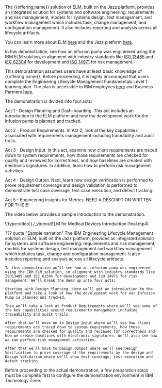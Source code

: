 The {{offering.name}} solution or ELM, built on the Jazz platform, provides an integrated solution for systems and software engineering: requirements and risk management, models for systems design, test management, and workflow management which includes task, change management, and configuration management. It also includes reporting and analysis across all lifecycle artifacts.

You can learn more about ELM <a href="https://www.ibm.com/products/engineering-lifecycle-management" target="_blank">here</a> and the Jazz platform <a href="https://jazz.net/" target="_blank">here</a>.

In this demonstration, see how an infusion pump was engineered using the IBM ELM solution, in alignment with industry standards like <a href="https://www.iso.org/standard/59752.html" target="_blank">ISO 13485</a> and <a href="https://www.iso.org/standard/38421.html" target="_blank">IEC 62304</a> for development and <a href="https://www.iso.org/standard/72704.html" target="_blank">ISO 14971</a> for risk management.

This demonstration assumes users have at least basic knowledge of {{offering.name}}. Before proceeding, it is highly encouraged that users complete the Engineering Lifecycle Management Fundamentals Level 1 learning plan. The plan is accessible to IBM employees <a href="https://yourlearning.ibm.com/activity/PLAN-105F0A636B9F" target="_blank">here</a> and Business Partners <a href="https://learn.ibm.com/course/view.php?id=11806" target="_blank">here</a>.

The demonstration is divided into four acts:

Act 1 - Design Planning and Dash-boarding. This act includes an introduction to the ELM platform and how the development work for the infusion pump is planned and tracked.

Act 2 - Product Requirements. In Act 2, look at the key capabilities associated with requirements management including traceability and audit trails.

Act 3 - Design Input. In this act, examine how client requirements are traced down to system requirements, how those requirements are checked for quality and reviewed for correctness, and how baselines are created with electronic signatures. In addition, learn how to perform risk management activities.

Act 4 - Design Output. Next, learn how design verification is performed to prove requirement coverage and design validation is performed to demonstrate test case coverage, test case execution, and defect tracking.

Act 5 - Engineering Insights for Metrics. NEED A DESCRIPTION WRITTEN FOR THIS!!!!

The video below provides a sample introduction to the demonstration.

![type:video](./_videos/ELM for Medical Devices Introduction-final.mp4)

??? quote "Sample narration"
    The IBM Engineering Lifecycle Management solution or ELM, built on the Jazz platform, provides an integrated solution for systems and software engineering: requirements and risk management, models for systems design, test management and workflow management which includes task, change and configuration management. It also includes reporting and analysis across all lifecycle artifacts.

    In this demonstration we’ll see how an infusion pump was engineered using the IBM ELM solution, in alignment with industry standards like ISO13485 and IEC 62304 for development and ISO 14971 for risk management. We’ll break the demo up into four acts:

    Starting with Design Planning. Here we’ll get an introduction to the platform and take a look at how the development work for our Infusion Pump is planned and tracked.

    Then we’ll take a look at Product Requirements where we’ll see some of the key capabilities around requirements management including traceability and audit trails.

    After that we’ll move on to Design Input where we’ll see how client requirements are traced down to system requirements, how those requirements are checked for quality and reviewed for correctness and how we create baselines with electronic signatures. We’ll also see how we can perform risk management activities.

    After that we’ll move to Design Output where we’ll see Design Verification to prove coverage of the requirements by the design and Design Validation where we’ll show test coverage, test execution and defect tracking.

Before proceeding to the actual demonstration, a few preparation steps must be complete first to configure the demonstration environment in IBM Technology Zone.
